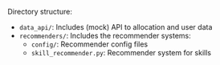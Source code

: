 Directory structure:

- `data_api/`: Includes (mock) API to allocation and user data
- `recommenders/`: Includes the recommender systems:
    - `config/`: Recommender config files
    - `skill_recommender.py`: Recommender system for skills
